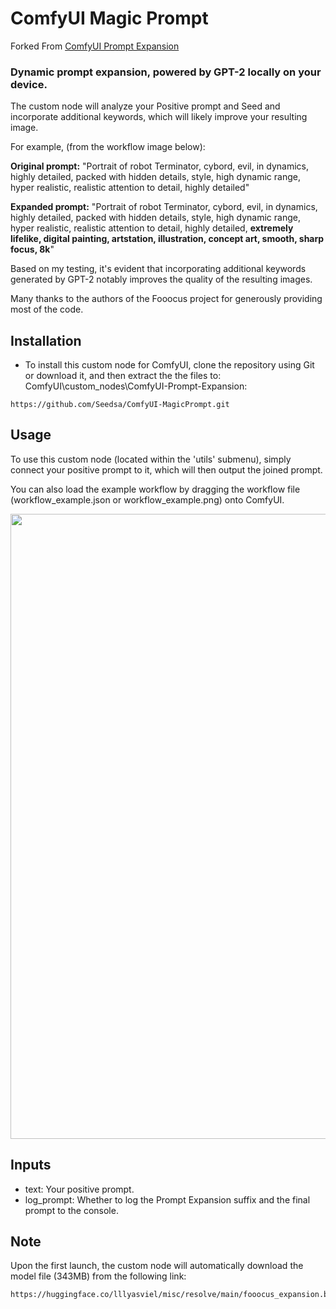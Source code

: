# ComfyUI Magic Prompt

Forked From [ComfyUI Prompt Expansion](https://github.com/meap158/ComfyUI-Prompt-Expansion)

### Dynamic prompt expansion, powered by GPT-2 locally on your device.

The custom node will analyze your Positive prompt and Seed and incorporate additional keywords, which will likely improve your resulting image.

For example, (from the workflow image below):

**Original prompt:** "Portrait of robot Terminator, cybord, evil, in dynamics, highly detailed, packed with hidden details, style, high dynamic range, hyper realistic, realistic attention to detail, highly detailed"

**Expanded prompt:** "Portrait of robot Terminator, cybord, evil, in dynamics, highly detailed, packed with hidden details, style, high dynamic range, hyper realistic, realistic attention to detail, highly detailed, **extremely lifelike, digital painting, artstation, illustration, concept art, smooth, sharp focus, 8k**"

Based on my testing, it's evident that incorporating additional keywords generated by GPT-2 notably improves the quality of the resulting images.

Many thanks to the authors of the Fooocus project for generously providing most of the code.

## Installation

- To install this custom node for ComfyUI, clone the repository using Git or download it, and then extract the the files to: ComfyUI\custom_nodes\ComfyUI-Prompt-Expansion:

```
https://github.com/Seedsa/ComfyUI-MagicPrompt.git
```

## Usage

To use this custom node (located within the 'utils' submenu), simply connect your positive prompt to it, which will then output the joined prompt.

You can also load the example workflow by dragging the workflow file (workflow_example.json or workflow_example.png) onto ComfyUI.

<p float="left">
  <img src="https://github-production-user-asset-6210df.s3.amazonaws.com/14327094/268447933-d5d60985-3ddf-43a9-b8f0-42b65118a409.png" width="1000" />
</p>

## Inputs

- text: Your positive prompt.
- log_prompt: Whether to log the Prompt Expansion suffix and the final prompt to the console.

## Note

Upon the first launch, the custom node will automatically download the model file (343MB) from the following link:

```
https://huggingface.co/lllyasviel/misc/resolve/main/fooocus_expansion.bin
```
